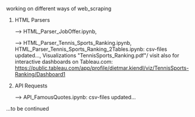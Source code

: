 working on different ways of web_scraping

1. HTML Parsers

    --> HTML_Parser_JobOffer.ipynb,
   
    --> HTML_Parser_Tennis_Sports_Ranking.ipynb, HTML_Parser_Tennis_Sports_Ranking_2Tables.ipynb:    csv-files updated..., Visualizations "TennisSports_Ranking.pdf"/ visit also for interactive dashboards on Tableau.com: https://public.tableau.com/app/profile/dietmar.kiendl/viz/TennisSports-Ranking/Dashboard1

2. API Requests

    --> API_FamousQuotes.ipynb:     csv-files updated...

...to be continued
